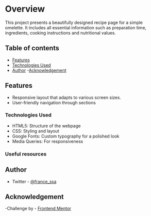 # Overview

This project presents a beautifully designed recipe page for a simple omelette. It includes all essential information such as preparation time, ingredients, cooking instructions and nutritional values.

## Table of contents

- [Features](#Features)
- [Technologies Used](#technologies-used)
- [Author](#author) -[Acknowledgement](#acknowledgement)

## Features

- Responsive layout that adapts to various screen sizes.
- User-friendly navigation through sections

### Technologies Used

- HTML5: Structure of the webpage
- CSS: Styling and layout
- Google Fonts: Custom typography for a polished look
- Media Queries: For responsiveness

### Useful resources

## Author

- Twitter - [@france_ssa](https://www.twitter.com/france_ssa)

## Acknowledgement

-Challenge by - [Frontend Mentor](https://www.frontendmentor.io?ref=challenge)
